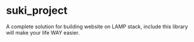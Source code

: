 suki_project
============

A complete solution for building website on LAMP stack, include this library will make your life WAY easier.
